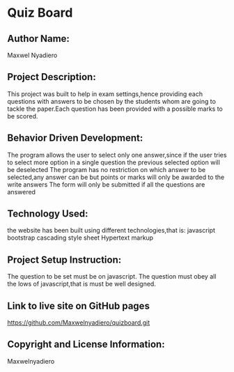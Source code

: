 # Quiz Board

## Author Name:
Maxwel Nyadiero
## Project Description:
This project was built to help in exam settings,hence providing each questions with answers to be chosen by the students whom are going to tackle the paper.Each question has been provided with a possible marks to be scored.
## Behavior Driven Development:
The program allows the user to select only one answer,since if the user tries to select more option in a single question the previous selected option will be deselected
The program has no restriction on which answer to be selected,any answer can be but points or marks will only be awarded to the write answers
The form will only be submitted if all the questions are answered
## Technology Used:
the website has been built using different technologies,that is:
javascript
bootstrap
cascading style sheet
Hypertext markup
## Project Setup Instruction:
The question to be set must be on javascript.
The question must obey all the lows of javascript,that is must be well designed.
## Link to live site on GitHub pages
https://github.com/Maxwelnyadiero/quizboard.git
## Copyright and License Information:
Maxwelnyadiero
